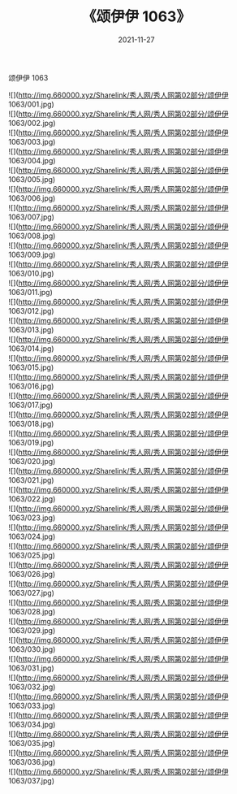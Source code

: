 ﻿---
layout: post
title:  《颂伊伊 1063》
date:   2021-11-27
img: http://img.660000.xyz/Sharelink/秀人网/秀人网第02部分/颂伊伊 1063/000.jpg
categories: [美女, 清纯, 唯美]
---

颂伊伊 1063

  ![](http://img.660000.xyz/Sharelink/秀人网/秀人网第02部分/颂伊伊 1063/001.jpg) <br> ![](http://img.660000.xyz/Sharelink/秀人网/秀人网第02部分/颂伊伊 1063/002.jpg) <br> ![](http://img.660000.xyz/Sharelink/秀人网/秀人网第02部分/颂伊伊 1063/003.jpg) <br> ![](http://img.660000.xyz/Sharelink/秀人网/秀人网第02部分/颂伊伊 1063/004.jpg) <br> ![](http://img.660000.xyz/Sharelink/秀人网/秀人网第02部分/颂伊伊 1063/005.jpg) <br> ![](http://img.660000.xyz/Sharelink/秀人网/秀人网第02部分/颂伊伊 1063/006.jpg) <br> ![](http://img.660000.xyz/Sharelink/秀人网/秀人网第02部分/颂伊伊 1063/007.jpg) <br> ![](http://img.660000.xyz/Sharelink/秀人网/秀人网第02部分/颂伊伊 1063/008.jpg) <br> ![](http://img.660000.xyz/Sharelink/秀人网/秀人网第02部分/颂伊伊 1063/009.jpg) <br> ![](http://img.660000.xyz/Sharelink/秀人网/秀人网第02部分/颂伊伊 1063/010.jpg) <br> ![](http://img.660000.xyz/Sharelink/秀人网/秀人网第02部分/颂伊伊 1063/011.jpg) <br> ![](http://img.660000.xyz/Sharelink/秀人网/秀人网第02部分/颂伊伊 1063/012.jpg) <br> ![](http://img.660000.xyz/Sharelink/秀人网/秀人网第02部分/颂伊伊 1063/013.jpg) <br> ![](http://img.660000.xyz/Sharelink/秀人网/秀人网第02部分/颂伊伊 1063/014.jpg) <br> ![](http://img.660000.xyz/Sharelink/秀人网/秀人网第02部分/颂伊伊 1063/015.jpg) <br> ![](http://img.660000.xyz/Sharelink/秀人网/秀人网第02部分/颂伊伊 1063/016.jpg) <br> ![](http://img.660000.xyz/Sharelink/秀人网/秀人网第02部分/颂伊伊 1063/017.jpg) <br> ![](http://img.660000.xyz/Sharelink/秀人网/秀人网第02部分/颂伊伊 1063/018.jpg) <br> ![](http://img.660000.xyz/Sharelink/秀人网/秀人网第02部分/颂伊伊 1063/019.jpg) <br> ![](http://img.660000.xyz/Sharelink/秀人网/秀人网第02部分/颂伊伊 1063/020.jpg) <br> ![](http://img.660000.xyz/Sharelink/秀人网/秀人网第02部分/颂伊伊 1063/021.jpg) <br> ![](http://img.660000.xyz/Sharelink/秀人网/秀人网第02部分/颂伊伊 1063/022.jpg) <br> ![](http://img.660000.xyz/Sharelink/秀人网/秀人网第02部分/颂伊伊 1063/023.jpg) <br> ![](http://img.660000.xyz/Sharelink/秀人网/秀人网第02部分/颂伊伊 1063/024.jpg) <br> ![](http://img.660000.xyz/Sharelink/秀人网/秀人网第02部分/颂伊伊 1063/025.jpg) <br> ![](http://img.660000.xyz/Sharelink/秀人网/秀人网第02部分/颂伊伊 1063/026.jpg) <br> ![](http://img.660000.xyz/Sharelink/秀人网/秀人网第02部分/颂伊伊 1063/027.jpg) <br> ![](http://img.660000.xyz/Sharelink/秀人网/秀人网第02部分/颂伊伊 1063/028.jpg) <br> ![](http://img.660000.xyz/Sharelink/秀人网/秀人网第02部分/颂伊伊 1063/029.jpg) <br> ![](http://img.660000.xyz/Sharelink/秀人网/秀人网第02部分/颂伊伊 1063/030.jpg) <br> ![](http://img.660000.xyz/Sharelink/秀人网/秀人网第02部分/颂伊伊 1063/031.jpg) <br> ![](http://img.660000.xyz/Sharelink/秀人网/秀人网第02部分/颂伊伊 1063/032.jpg) <br> ![](http://img.660000.xyz/Sharelink/秀人网/秀人网第02部分/颂伊伊 1063/033.jpg) <br> ![](http://img.660000.xyz/Sharelink/秀人网/秀人网第02部分/颂伊伊 1063/034.jpg) <br> ![](http://img.660000.xyz/Sharelink/秀人网/秀人网第02部分/颂伊伊 1063/035.jpg) <br> ![](http://img.660000.xyz/Sharelink/秀人网/秀人网第02部分/颂伊伊 1063/036.jpg) <br> ![](http://img.660000.xyz/Sharelink/秀人网/秀人网第02部分/颂伊伊 1063/037.jpg) <br>